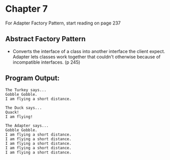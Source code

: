 # Chapter 7
For Adapter Factory Pattern, start reading on page 237

## Abstract Factory Pattern
* Converts the interface of a class into another interface the client expect. Adapter lets classes work together that couldn't otherwise because of incompatible interfaces. (p 245)

## Program Output:
```
The Turkey says...
Gobble Gobble.
I am flying a short distance.

The Duck says...
Quack!
I am flying!

The Adapter says...
Gobble Gobble.
I am flying a short distance.
I am flying a short distance.
I am flying a short distance.
I am flying a short distance.
I am flying a short distance.
```